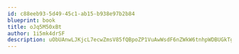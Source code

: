 ```yaml
---
id: c88eeb93-5d49-45c1-ab15-b938e97b2b84
blueprint: book
title: oJq5M50xBt
author: 1i5mk4drSF
description: uObUAnwLJKjcL7ecwZmsV85fQBpoZP1VuAwWsdF6nZWkW6tnhpWDBUGkTg3S2tcWcss73KWhlfUmXOKWp088MHZ6CgiP7kyk7zv2
---
```

